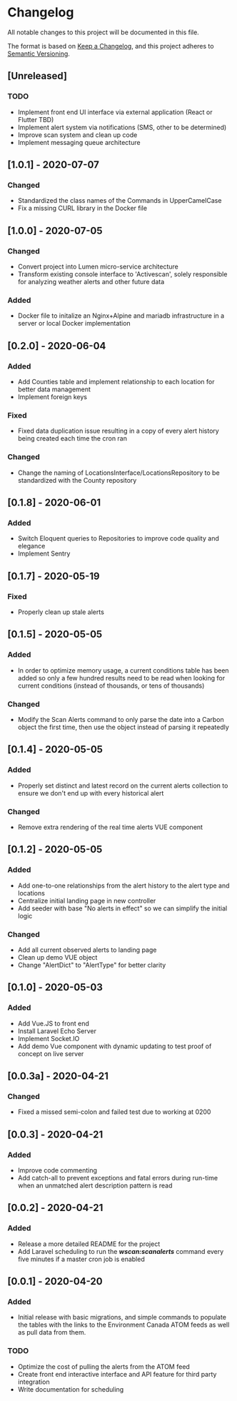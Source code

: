 # Changelog
All notable changes to this project will be documented in this file.

The format is based on [Keep a Changelog](https://keepachangelog.com/en/1.0.0/),
and this project adheres to [Semantic Versioning](https://semver.org/spec/v2.0.0.html).

## [Unreleased]

### TODO

- Implement front end UI interface via external application (React or Flutter TBD)
- Implement alert system via notifications (SMS, other to be determined)
- Improve scan system and clean up code
- Implement messaging queue architecture


## [1.0.1] - 2020-07-07

### Changed

- Standardized the class names of the Commands in UpperCamelCase
- Fix a missing CURL library in the Docker file

## [1.0.0] - 2020-07-05

### Changed

- Convert project into Lumen micro-service architecture
- Transform existing console interface to 'Activescan', solely responsible for analyzing weather alerts and other future data

### Added

- Docker file to initalize an Nginx+Alpine and mariadb infrastructure in a server or local Docker implementation

## [0.2.0] - 2020-06-04

### Added

- Add Counties table and implement relationship to each location for better data management
- Implement foreign keys

### Fixed

- Fixed data duplication issue resulting in a copy of every alert history being created each time the cron ran

### Changed

- Change the naming of LocationsInterface/LocationsRepository to be standardized with the County repository

## [0.1.8] - 2020-06-01

### Added

- Switch Eloquent queries to Repositories to improve code quality and elegance
- Implement Sentry

## [0.1.7] - 2020-05-19

### Fixed

- Properly clean up stale alerts

## [0.1.5] - 2020-05-05

### Added

- In order to optimize memory usage, a current conditions table has been added so only a few hundred results need to be read when looking for current conditions (instead of thousands, or tens of thousands)

### Changed

- Modify the Scan Alerts command to only parse the date into a Carbon object the first time, then use the object instead of parsing it repeatedly

## [0.1.4] - 2020-05-05

### Added

- Properly set distinct and latest record on the current alerts collection to ensure we don't end up with every historical alert

### Changed

- Remove extra rendering of the real time alerts VUE component

## [0.1.2] - 2020-05-05

### Added

- Add one-to-one relationships from the alert history to the alert type and locations
- Centralize initial landing page in new controller
- Add seeder with base "No alerts in effect" so we can simplify the initial logic

### Changed

- Add all current observed alerts to landing page
- Clean up demo VUE object
- Change "AlertDict" to "AlertType" for better clarity

## [0.1.0] - 2020-05-03
### Added
- Add Vue.JS to front end
- Install Laravel Echo Server
- Implement Socket.IO
- Add demo Vue component with dynamic updating to test proof of concept on live server

## [0.0.3a] - 2020-04-21
### Changed
- Fixed a missed semi-colon and failed test due to working at 0200

## [0.0.3] - 2020-04-21
### Added
- Improve code commenting
- Add catch-all to prevent exceptions and fatal errors during run-time when an unmatched alert description pattern is read

## [0.0.2] - 2020-04-21
### Added
- Release a more detailed README for the project
- Add Laravel scheduling to run the _**wscan:scanalerts**_ command every five minutes if a master cron job is enabled

## [0.0.1] - 2020-04-20
### Added
- Initial release with basic migrations, and simple commands to populate the tables with the links to the Environment Canada ATOM feeds as well as pull data from them.

### TODO
- Optimize the cost of pulling the alerts from the ATOM feed
- Create front end interactive interface and API feature for third party integration
- Write documentation for scheduling
